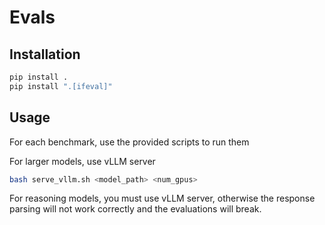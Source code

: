 # Evals

## Installation

```bash
pip install .
pip install ".[ifeval]"
```

## Usage

For each benchmark, use the provided scripts to run them

For larger models, use vLLM server

```bash
bash serve_vllm.sh <model_path> <num_gpus>
```

For reasoning models, you must use vLLM server, otherwise the response parsing will not work correctly and the evaluations will break.
